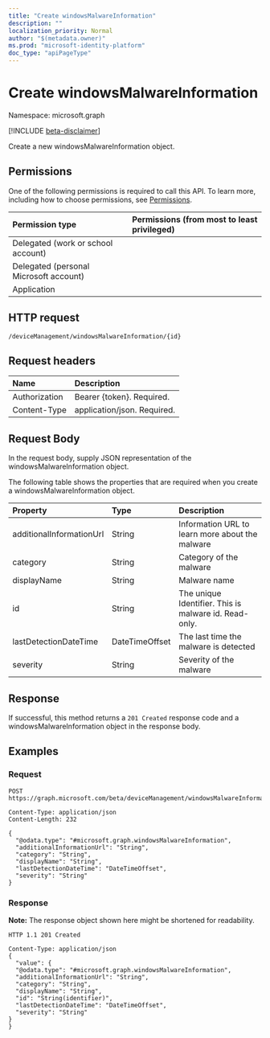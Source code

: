 ```yaml
---
title: "Create windowsMalwareInformation"
description: ""
localization_priority: Normal
author: "$(metadata.owner)"
ms.prod: "microsoft-identity-platform"
doc_type: "apiPageType"
---
```


# Create windowsMalwareInformation

Namespace: microsoft.graph

[!INCLUDE [beta-disclaimer](../../includes/beta-disclaimer.md)]

Create a new windowsMalwareInformation object.

## Permissions

One of the following permissions is required to call this API. To learn more, including how to choose permissions, see [Permissions](/graph/permissions-reference).

| Permission type                        | Permissions (from most to least privileged) |
| :------------------------------------- | :------------------------------------------ |
| Delegated (work or school account)     |                                             |
| Delegated (personal Microsoft account) |                                             |
| Application                            |                                             |

## HTTP request

<!-- {
  "blockType": "ignored"
}
-->

```http
/deviceManagement/windowsMalwareInformation/{id}

```

## Request headers

| Name          | Description                 |
| :------------ | :-------------------------- |
| Authorization | Bearer {token}. Required.   |
| Content-Type  | application/json. Required. |

## Request Body

In the request body, supply JSON representation of the windowsMalwareInformation object.

<!-- Actions and Functions -->

<!-- CRUD Methods -->

The following table shows the properties that are required when you create a windowsMalwareInformation object.

| Property                 | Type           | Description                                           |
| :----------------------- | :------------- | :---------------------------------------------------- |
| additionalInformationUrl | String         | Information URL to learn more about the malware       |
| category                 | String         | Category of the malware                               |
| displayName              | String         | Malware name                                          |
| id                       | String         | The unique Identifier. This is malware id. Read-only. |
| lastDetectionDateTime    | DateTimeOffset | The last time the malware is detected                 |
| severity                 | String         | Severity of the malware                               |

## Response

If successful, this method returns a `201 Created` response code and a windowsMalwareInformation object in the response body.

## Examples

### Request

<!-- {
  "blockType": "request",
  "name": "create_windowsmalwareinformation"
}
-->

```http
POST https://graph.microsoft.com/beta/deviceManagement/windowsMalwareInformation/{id}

Content-Type: application/json
Content-Length: 232

{
  "@odata.type": "#microsoft.graph.windowsMalwareInformation",
  "additionalInformationUrl": "String",
  "category": "String",
  "displayName": "String",
  "lastDetectionDateTime": "DateTimeOffset",
  "severity": "String"
}

```

### Response

**Note:** The response object shown here might be shortened for readability.

<!-- {
  "blockType": "response",
  "truncated": true,
  "@odata.type": "microsoft.management.services.api.windowsMalwareInformation"
}
-->

```http
HTTP 1.1 201 Created

Content-Type: application/json
{
  "value": {
  "@odata.type": "#microsoft.graph.windowsMalwareInformation",
  "additionalInformationUrl": "String",
  "category": "String",
  "displayName": "String",
  "id": "String(identifier)",
  "lastDetectionDateTime": "DateTimeOffset",
  "severity": "String"
}
}

```